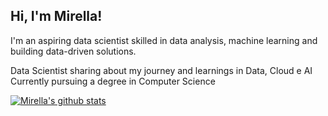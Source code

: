 ## Hi, I'm Mirella!
I'm an aspiring data scientist skilled in data analysis, machine learning and building data-driven solutions.

Data Scientist sharing about my journey and learnings in Data, Cloud e AI
Currently pursuing a degree in Computer Science

<!-- GitHub stats from https://github.com/anuraghazra/github-readme-stats -->
[![Mirella's github stats](https://github-readme-stats.vercel.app/api?username=mifeara-codes&count_private=true&show_icons=true&theme=radical&hide_rank=false)](https://github.com/mifeara-codes)
